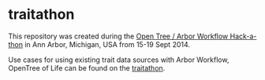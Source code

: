 traitathon
==========
This repository was created during the [Open Tree / Arbor Workflow Hack-a-thon](https://github.com/OpenTreeOfLife/hackathon) in Ann Arbor, Michigan, USA from 15-19 Sept 2014. 

Use cases for using existing trait data sources with Arbor Workflow, OpenTree of Life can be found on the [traitathon](https/github.com/lukejharmon/traitathon/wiki).

